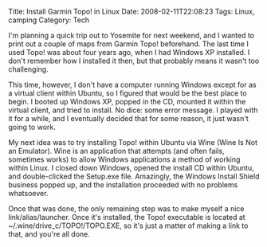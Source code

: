Title: Install Garmin Topo! in Linux
Date: 2008-02-11T22:08:23
Tags: Linux, camping
Category: Tech

I'm planning a quick trip out to Yosemite for next weekend, and I wanted to print out a couple of maps from Garmin Topo! beforehand. The last time I used Topo! was about four years ago, when I had Windows XP installed. I don't remember how I installed it then, but that probably means it wasn't too challenging. 

This time, however, I don't have a computer running Windows except for as a virtual client within Ubuntu, so I figured that would be the best place to begin. I booted up Windows XP, popped in the CD, mounted it within the virtual client, and tried to install. No dice: some error message. I played with it for a while, and I eventually decided that for some reason, it just wasn't going to work. 

My next idea was to try installing Topo! within Ubuntu via Wine (Wine Is Not an Emulator). Wine is an application that attempts (and often fails, sometimes works) to allow Windows applications a method of working within Linux. I closed down Windows, opened the install CD within Ubuntu, and double-clicked the Setup.exe file. Amazingly, the Windows Install Shield business popped up, and the installation proceeded with no problems whatsoever.

Once that was done, the only remaining step was to make myself a nice link/alias/launcher. Once it's installed, the Topo! executable is located at ~/.wine/drive_c/TOPO!/TOPO.EXE, so it's just a matter of making a link to that, and you're all done.
